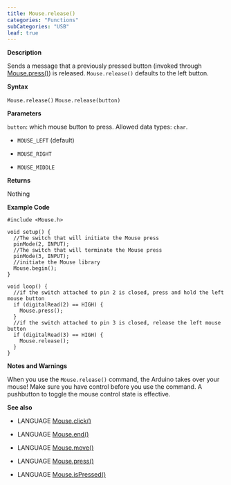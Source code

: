 ```yaml
---
title: Mouse.release()
categories: "Functions"
subCategories: "USB"
leaf: true
---
```


**Description**

Sends a message that a previously pressed button (invoked through
[Mouse.press()](../mousepress)) is released. `Mouse.release()` defaults
to the left button.

**Syntax**

`Mouse.release()`
`Mouse.release(button)`

**Parameters**

`button`: which mouse button to press. Allowed data types: `char`.

-   `MOUSE_LEFT` (default)

-   `MOUSE_RIGHT`

-   `MOUSE_MIDDLE`

**Returns**

Nothing

**Example Code**

    #include <Mouse.h>

    void setup() {
      //The switch that will initiate the Mouse press
      pinMode(2, INPUT);
      //The switch that will terminate the Mouse press
      pinMode(3, INPUT);
      //initiate the Mouse library
      Mouse.begin();
    }

    void loop() {
      //if the switch attached to pin 2 is closed, press and hold the left mouse button
      if (digitalRead(2) == HIGH) {
        Mouse.press();
      }
      //if the switch attached to pin 3 is closed, release the left mouse button
      if (digitalRead(3) == HIGH) {
        Mouse.release();
      }
    }

**Notes and Warnings**

When you use the `Mouse.release()` command, the Arduino takes over your
mouse! Make sure you have control before you use the command. A
pushbutton to toggle the mouse control state is effective.

**See also**

-   LANGUAGE [Mouse.click()](../mouseclick)

-   LANGUAGE [Mouse.end()](../mouseend)

-   LANGUAGE [Mouse.move()](../mousemove)

-   LANGUAGE [Mouse.press()](../mousepress)

-   LANGUAGE [Mouse.isPressed()](../mouseispressed)

